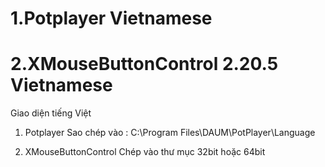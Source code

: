 # 1.Potplayer Vietnamese
# 2.XMouseButtonControl 2.20.5 Vietnamese
Giao diện tiếng Việt
1. Potplayer 
Sao chép vào :
C:\Program Files\DAUM\PotPlayer\Language

2. XMouseButtonControl
Chép vào thư mục 32bit hoặc 64bit